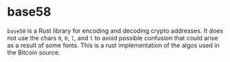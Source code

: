 # base58
`base58` is a Rust library for encoding and decoding crypto addresses. It does not use the chars `0`, `O`, `l`, and `l` to avoid possible confusion that could arise as a result of some fonts. This is a rust implementation of the algos used in the Bitcoin source.
